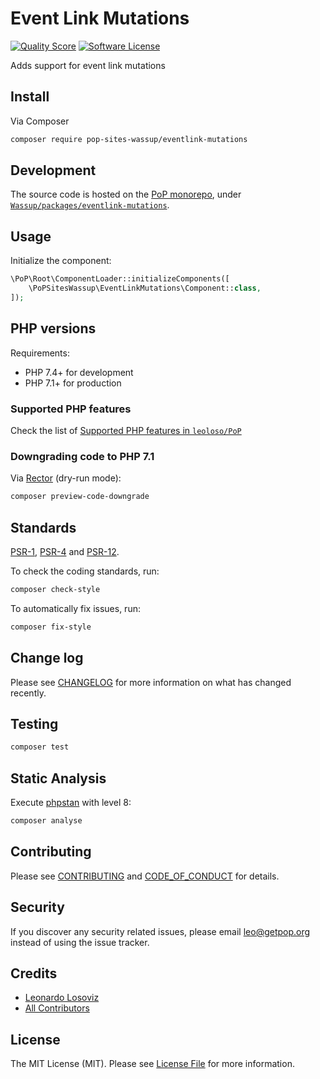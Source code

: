 # Event Link Mutations

<!-- [![Build Status][ico-travis]][link-travis] -->
[![Quality Score][ico-code-quality]][link-code-quality]
[![Software License][ico-license]](LICENSE.md)

<!--
[![Latest Version on Packagist][ico-version]][link-packagist]
[![Coverage Status][ico-scrutinizer]][link-scrutinizer]
[![Total Downloads][ico-downloads]][link-downloads]
-->

Adds support for event link mutations

## Install

Via Composer

``` bash
composer require pop-sites-wassup/eventlink-mutations
```

## Development

The source code is hosted on the [PoP monorepo](https://github.com/leoloso/PoP), under [`Wassup/packages/eventlink-mutations`](https://github.com/leoloso/PoP/tree/master/layers/Wassup/packages/eventlink-mutations).

## Usage

Initialize the component:

``` php
\PoP\Root\ComponentLoader::initializeComponents([
    \PoPSitesWassup\EventLinkMutations\Component::class,
]);
```

## PHP versions

Requirements:

- PHP 7.4+ for development
- PHP 7.1+ for production

### Supported PHP features

Check the list of [Supported PHP features in `leoloso/PoP`](https://github.com/leoloso/PoP/#supported-php-features)

### Downgrading code to PHP 7.1

Via [Rector](https://github.com/rectorphp/rector) (dry-run mode):

```bash
composer preview-code-downgrade
```

## Standards

[PSR-1](https://www.php-fig.org/psr/psr-1), [PSR-4](https://www.php-fig.org/psr/psr-4) and [PSR-12](https://www.php-fig.org/psr/psr-12).

To check the coding standards, run:

``` bash
composer check-style
```

To automatically fix issues, run:

``` bash
composer fix-style
```

## Change log

Please see [CHANGELOG](CHANGELOG.md) for more information on what has changed recently.

## Testing

``` bash
composer test
```

## Static Analysis

Execute [phpstan](https://github.com/phpstan/phpstan) with level 8:

``` bash
composer analyse
```

## Contributing

Please see [CONTRIBUTING](CONTRIBUTING.md) and [CODE_OF_CONDUCT](CODE_OF_CONDUCT.md) for details.

## Security

If you discover any security related issues, please email leo@getpop.org instead of using the issue tracker.

## Credits

- [Leonardo Losoviz][link-author]
- [All Contributors][link-contributors]

## License

The MIT License (MIT). Please see [License File](LICENSE.md) for more information.

[ico-version]: https://img.shields.io/packagist/v/pop-sites-wassup/eventlink-mutations.svg?style=flat-square
[ico-license]: https://img.shields.io/badge/license-MIT-brightgreen.svg?style=flat-square
[ico-travis]: https://img.shields.io/travis/pop-sites-wassup/eventlink-mutations/master.svg?style=flat-square
[ico-scrutinizer]: https://img.shields.io/scrutinizer/coverage/g/pop-sites-wassup/eventlink-mutations.svg?style=flat-square
[ico-code-quality]: https://img.shields.io/scrutinizer/g/pop-sites-wassup/eventlink-mutations.svg?style=flat-square
[ico-downloads]: https://img.shields.io/packagist/dt/pop-sites-wassup/eventlink-mutations.svg?style=flat-square

[link-packagist]: https://packagist.org/packages/pop-sites-wassup/eventlink-mutations
[link-travis]: https://travis-ci.org/pop-sites-wassup/eventlink-mutations
[link-scrutinizer]: https://scrutinizer-ci.com/g/pop-sites-wassup/eventlink-mutations/code-structure
[link-code-quality]: https://scrutinizer-ci.com/g/pop-sites-wassup/eventlink-mutations
[link-downloads]: https://packagist.org/packages/pop-sites-wassup/eventlink-mutations
[link-author]: https://github.com/leoloso
[link-contributors]: ../../../../../../contributors
